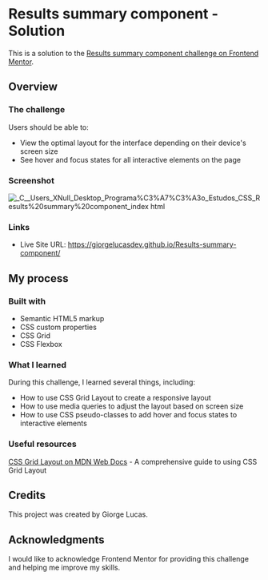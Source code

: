 # Results summary component - Solution

This is a solution to the [Results summary component challenge on Frontend Mentor](https://www.frontendmentor.io/solutions/results-summary-component-WrIJ-HEZVM).

## Overview

### The challenge

Users should be able to:

- View the optimal layout for the interface depending on their device's screen size
- See hover and focus states for all interactive elements on the page

### Screenshot

![_C__Users_XNull_Desktop_Programa%C3%A7%C3%A3o_Estudos_CSS_Results%20summary%20component_index html](https://user-images.githubusercontent.com/97764442/224516839-292e4e6b-561d-4ca4-87fc-0bb95b01ca2c.png)

### Links

- Live Site URL: <https://giorgelucasdev.github.io/Results-summary-component/>

## My process

### Built with

- Semantic HTML5 markup
- CSS custom properties
- CSS Grid
- CSS Flexbox

### What I learned
During this challenge, I learned several things, including:

- How to use CSS Grid Layout to create a responsive layout
- How to use media queries to adjust the layout based on screen size
- How to use CSS pseudo-classes to add hover and focus states to interactive elements

### Useful resources

[CSS Grid Layout on MDN Web Docs](https://developer.mozilla.org/en-US/docs/Web/CSS/CSS_Grid_Layout) - A comprehensive guide to using CSS Grid Layout

## Credits 

This project was created by Giorge Lucas.

## Acknowledgments

I would like to acknowledge Frontend Mentor for providing this challenge and helping me improve my skills.
